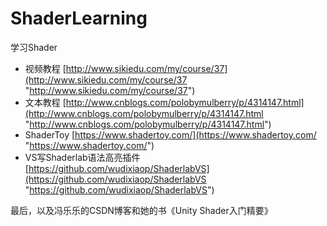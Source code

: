 # ShaderLearning
学习Shader

- 视频教程 [http://www.sikiedu.com/my/course/37](http://www.sikiedu.com/my/course/37 "http://www.sikiedu.com/my/course/37")
- 文本教程 [http://www.cnblogs.com/polobymulberry/p/4314147.html](http://www.cnblogs.com/polobymulberry/p/4314147.html "http://www.cnblogs.com/polobymulberry/p/4314147.html")
- ShaderToy [https://www.shadertoy.com/](https://www.shadertoy.com/ "https://www.shadertoy.com/")
- VS写Shaderlab语法高亮插件 [https://github.com/wudixiaop/ShaderlabVS](https://github.com/wudixiaop/ShaderlabVS "https://github.com/wudixiaop/ShaderlabVS")

最后，以及冯乐乐的CSDN博客和她的书《Unity Shader入门精要》
